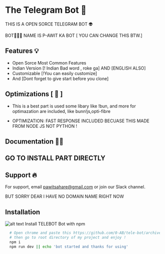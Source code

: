 
# The Telegram Bot 🫡

THIS IS A OPEN SORCE TELEGRAM BOT  👽

BOT🚴🏼‍♀️ NAME IS P-AWIT KA BOT [ YOU CAN CHANGE THIS BTW.]
## Features 💡

- Open Sorce Most Common Features 
- Indian Version [! Indian Bad word , roke ga] AND [ENGLISH ALSO]
- Customizable [!You can easily customize]
- And [Dont forget to give start before you clone]


## Optimizations [ 👀 ]

- This is a best part is used some libary like !bun, and more for optimazation are included, like bunn!js,opti-fibre

- OPTIMIZATION: FAST RESPONSE INCLUDED BECUASE THIS MADE FROM NODE JS NOT PYTHON !


## Documentation 🐻‍❄️

## GO TO INSTALL PART DIRECTLY


## Support 🔥

For support, email pawitsahare@gmail.com or join our Slack channel.
 
 BUT SORRY DEAR I HAVE NO DOMAIN NAME RIGHT NOW 

## Installation 
![alt text](https://emojipedia-us.s3.amazonaws.com/source/skype/289/fire_1f525.png)
Install TELEBOT Bot with npm 

```bash
  # Open chrome and paste this https://github.com/0-AB/tele-bot/archive/refs/heads/main.zip
  # then go to root directory of my project and enjoy !
  npm i 
  npm run dev || echo 'bot started and thanks for using'
```
